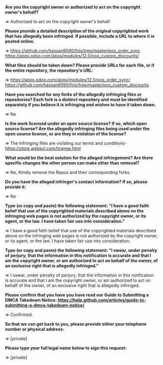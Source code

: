 **Are you the copyright owner or authorized to act on the copyright owner's behalf?**  

=> Authorized to act on the copyright owner's behalf.

**Please provide a detailed description of the original copyrighted work that has allegedly been infringed. If possible, include a URL to where it is posted online.**  

=> https://github.com/hassan9090/fols/tree/master/pos_order_sync
https://apps.odoo.com/apps/modules/12.0/pos_custom_discounts/

**What files should be taken down? Please provide URLs for each file, or if the entire repository, the repository's URL:**  

=> https://apps.odoo.com/apps/modules/12.0/pos_order_sync/
https://github.com/hassan9090/fols/tree/master/pos_custom_discounts

**Have you searched for any forks of the allegedly infringing files or repositories? Each fork is a distinct repository and must be identified separately if you believe it is infringing and wishes to have it taken down.**  

=> No

**Is the work licensed under an open source license? If so, which open source license? Are the allegedly infringing files being used under the open source license, or are they in violation of the license?**  

=> The infringing files are violating our terms and conditions- https://store.webkul.com/license.html

**What would be the best solution for the alleged infringement? Are there specific changes the other person can make other than removal?**  

=> No, Kindly remove the Repos and their corresponding forks.

**Do you have the alleged infringer's contact information? If so, please provide it:**  

=> No

**Type (or copy and paste) the following statement: "I have a good faith belief that use of the copyrighted materials described above on the infringing web pages is not authorized by the copyright owner, or its agent, or the law. I have taken fair use into consideration."**  

=> I have a good faith belief that use of the copyrighted materials described above on the infringing web pages is not authorized by the copyright owner, or its agent, or the law. I have taken fair use into consideration.

**Type (or copy and paste) the following statement: "I swear, under penalty of perjury, that the information in this notification is accurate and that I am the copyright owner, or am authorized to act on behalf of the owner, of an exclusive right that is allegedly infringed."**  

=> I swear, under penalty of perjury, that the information in this notification is accurate and that I am the copyright owner, or am authorized to act on behalf of the owner, of an exclusive right that is allegedly infringed.

**Please confirm that you have you have read our Guide to Submitting a DMCA Takedown Notice: https://help.github.com/articles/guide-to-submitting-a-dmca-takedown-notice/**  

=> Confirmed.

**So that we can get back to you, please provide either your telephone number or physical address:**  

=> [private]  

**Please type your full legal name below to sign this request:**  

=> [private]  
